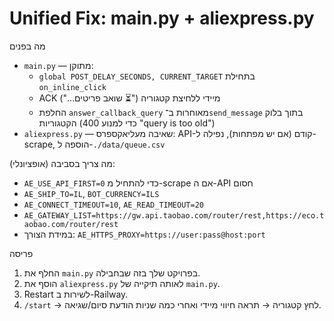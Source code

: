 # Unified Fix: main.py + aliexpress.py

מה בפנים
- `main.py` — מתוקן:
  - `global POST_DELAY_SECONDS, CURRENT_TARGET` בתחילת `on_inline_click`
  - ACK מיידי ללחיצת קטגוריה ("⏳ שואב פריטים…")
  - החלפת `answer_callback_query` מאוחרות ב־`send_message` בתוך בלוק הקטגוריות (כדי למנוע 400 "query is too old")
- `aliexpress.py` — שאיבה מעליאקספרס: API-קודם (אם יש מפתחות), נפילה ל-scrape, הוספה ל-`./data/queue.csv`

מה צריך בסביבה (אופציונלי):
- `AE_USE_API_FIRST=0` כדי להתחיל מ-scrape אם ה-API חסום
- `AE_SHIP_TO=IL`, `BOT_CURRENCY=ILS`
- `AE_CONNECT_TIMEOUT=10`, `AE_READ_TIMEOUT=20`
- `AE_GATEWAY_LIST=https://gw.api.taobao.com/router/rest,https://eco.taobao.com/router/rest`
- במידת הצורך: `AE_HTTPS_PROXY=https://user:pass@host:port`

פריסה
1) החלף את `main.py` בפרויקט שלך בזה שבחבילה.
2) הוסף את `aliexpress.py` לאותה תיקייה של `main.py`.
3) Restart לשירות ב-Railway.
4) `/start` → לחץ קטגוריה → תראה חיווי מיידי ואחרי כמה שניות הודעת סיום/שגיאה.
